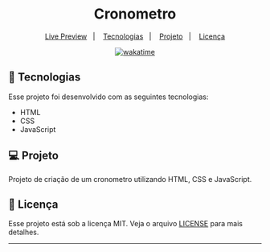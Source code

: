 <h1 align="center">
  Cronometro
</h1>

<p align="center">
  <a href="https://timer-brunoh.netlify.app/">Live Preview</a>&nbsp;&nbsp;&nbsp;|&nbsp;&nbsp;&nbsp;
  <a href="#-tecnologias">Tecnologias</a>&nbsp;&nbsp;&nbsp;|&nbsp;&nbsp;&nbsp;
  <a href="#-projeto">Projeto</a>&nbsp;&nbsp;&nbsp;|&nbsp;&nbsp;&nbsp;
  <a href="#memo-licença">Licença</a>
</p>

<p align="center">
<a href="https://wakatime.com/badge/user/68660678-6b86-4b78-98df-f5f41a37e1bc/project/d7c937be-40d0-4806-b187-5c355356b620"><img src="https://wakatime.com/badge/user/68660678-6b86-4b78-98df-f5f41a37e1bc/project/d7c937be-40d0-4806-b187-5c355356b620.svg" alt="wakatime"></a>
</p>

## 🚀 Tecnologias

Esse projeto foi desenvolvido com as seguintes tecnologias:

- HTML
- CSS
- JavaScript

## 💻 Projeto

Projeto de criação de um cronometro utilizando HTML, CSS e JavaScript.

## :memo: Licença

Esse projeto está sob a licença MIT. Veja o arquivo [LICENSE](LICENSE) para mais detalhes.

---
